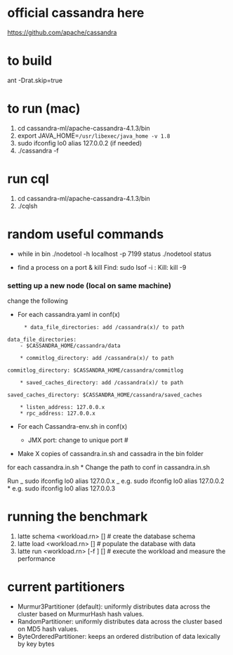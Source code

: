 # official cassandra here

https://github.com/apache/cassandra

# to build

ant -Drat.skip=true

# to run (mac)

1. cd cassandra-ml/apache-cassandra-4.1.3/bin
2. export JAVA_HOME=`/usr/libexec/java_home -v 1.8`
3. sudo ifconfig lo0 alias 127.0.0.2 (if needed)
4. ./cassandra -f

# run cql

1. cd cassandra-ml/apache-cassandra-4.1.3/bin
2. ./cqlsh

# random useful commands

- while in bin
  ./nodetool -h localhost -p 7199 status
  ./nodetool status

- find a process on a port & kill
  Find:
  sudo lsof -i :<PORT>
  Kill:
  kill -9 <PID>

### setting up a new node (local on same machine)

change the following

- For each cassandra.yaml in conf(x)

        * data_file_directories: add /cassandra(x)/ to path

```
data_file_directories:
    - $CASSANDRA_HOME/cassandra/data
```

        * commitlog_directory: add /cassandra(x)/ to path

```
commitlog_directory: $CASSANDRA_HOME/cassandra/commitlog
```

        * saved_caches_directory: add /cassandra(x)/ to path

```
saved_caches_directory: $CASSANDRA_HOME/cassandra/saved_caches
```

        * listen_address: 127.0.0.x
        * rpc_address: 127.0.0.x

- For each Cassandra-env.sh in conf(x)

  - JMX port: change to unique port #

- Make X copies of cassandra.in.sh and cassadra in the bin folder

for each cassandra.in.sh \* Change the path to conf in cassandra.in.sh

Run
_ sudo ifconfig lo0 alias 127.0.0.x
_ e.g. sudo ifconfig lo0 alias 127.0.0.2 \* e.g. sudo ifconfig lo0 alias 127.0.0.3

# running the benchmark

1. latte schema <workload.rn> [<node address>] # create the database schema
2. latte load <workload.rn> [<node address>] # populate the database with data
3. latte run <workload.rn> [-f <function>] [<node address>] # execute the workload and measure the performance

# current partitioners

- Murmur3Partitioner (default): uniformly distributes data across the cluster based on MurmurHash hash values.
- RandomPartitioner: uniformly distributes data across the cluster based on MD5 hash values.
- ByteOrderedPartitioner: keeps an ordered distribution of data lexically by key bytes
